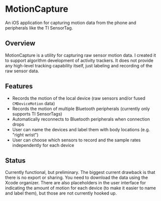 # MotionCapture

An iOS application for capturing motion data from the phone and peripherals like the TI SensorTag.

## Overview

MotionCapture is a utility for capturing raw sensor motion data.  I created it to support algorithm development of activity trackers.  It does not provide any high-level tracking capability itself, just labeling and recording of the raw sensor data.

## Features

 * Records the motion of the local device (raw sensors and/or fused `CMDeviceMotion` data)
 * Records the motion of multiple Bluetooth peripherals (currently only supports TI SensorTags)
 * Automatically reconnects to Bluetooth peripherals when connection drops
 * User can name the devices and label them with body locations (e.g. "right wrist")
 * User can choose which sensors to record and the sample rates independently for each device
 
## Status

Currently functional, but preliminary.  The biggest current drawback is that there is no export or sharing.  You need to download the data using the Xcode organizer.  There are also placeholders in the user interface for indicating the amount of motion for each device (to make it easier to name and label them), but those are not currently hooked up.
